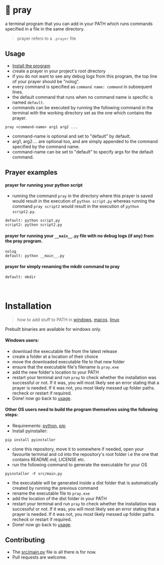 # 🙏 pray
a terminal program that you can add in your PATH which runs commands specified in a file in the same directory.
> prayer refers to a `.prayer` file <br>

## Usage
- [Install the program](#installation)
- create a prayer in your project's root directory
- if you do not want to see any debug logs from this program, the top line of your prayer should be "nolog".
- every command is specified as `command name: command` in subsequent lines.
- the default command that runs when no command name is specific is named `default`.
- commands can be executed by running the following command in the terminal with the working directory set as the one which contains the prayer.
```
pray <command-name> arg1 arg2 ...
```
- command-name is optional and set to "default" by default.
- arg1, arg2.... are optional too, and are simply appended to the command specified by the command name.
- command-name can be set to "default" to specify args for the default command.


## Prayer examples
#### prayer for running your python script
- running the command `pray` in the directory where this prayer is saved would result in the execution of `python script.py` whereas running the command `pray script2` would result in the execution of `python script2.py`.
```
default: python script.py
script2: python script2.py
```

#### prayer for running your `__main__.py` file with no debug logs (if any) from the pray program.
```
nolog
default: python __main__.py
```

#### prayer for simply renaming the mkdir command to pray
```
default: mkdir
```

<br>

# Installation

> how to add stuff to PATH in 
[windows](https://stackoverflow.com/questions/9546324/adding-a-directory-to-the-path-environment-variable-in-windows), 
[macos](https://stackoverflow.com/questions/22465332/setting-path-environment-variable-in-macos-permanently),
[linux](https://stackoverflow.com/questions/14637979/how-to-permanently-set-path-on-linux-unix)

Prebuilt binaries are available for windows only.<br>
#### Windows users:
- download the executable file from the latest release
- create a folder at a location of their choice
- move the downloaded executable file to that new folder
- ensure that the executable file's filename is `pray.exe`
- add the new folder's location to your PATH
- restart your terminal and run `pray` to check whether the installation was successful or not. If it was, you will most likely see an error stating that a prayer is needed. If it was not, you most likely messed up folder paths. recheck or restart if required.
- Done! now go back to [usage](#usage).


#### Other OS users need to build the program themselves using the following steps:
- Requirements: [python](https://www.python.org/), [pip](https://pypi.org/project/pip/)
- Install pyinstaller: 
```
pip install pyinstaller
```
- clone this repository, move it to somewhere if needed, open your favourite terminal and cd into the repository's root folder i.e the one that contains README.md, LICENSE etc.
- run the following command to generate the executable for your OS
```
pyinstaller -F src/main.py
```
- the executable will be generated inside a dist folder that is automatically created by running the previous command
- rename the executable file to `pray.exe`
- add the location of the dist folder in your PATH
- restart your terminal and run `pray` to check whether the installation was successful or not. If it was, you will most likely see an error stating that a prayer is needed. If it was not, you most likely messed up folder paths. recheck or restart if required.
- Done! now go back to [usage](#usage).

## Contributing
- The [src/main.py](./src/main.py) file is all there is for now.
- Pull requests are welcome.
